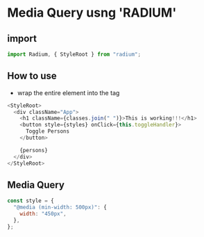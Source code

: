 # Media Query usng 'RADIUM'

## import

```javascript
import Radium, { StyleRoot } from "radium";
```

## How to use

- wrap the entire element into the <StyleRoot> tag

```javascript
<StyleRoot>
  <div className="App">
    <h1 className={classes.join(" ")}>This is working!!!</h1>
    <button style={styles} onClick={this.toggleHandler}>
      Toggle Persons
    </button>

    {persons}
  </div>
</StyleRoot>
```

## Media Query

```javascript
const style = {
  "@media (min-width: 500px)": {
    width: "450px",
  },
};
```
